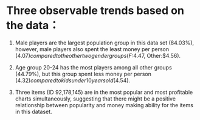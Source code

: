 # Three observable trends based on the data：
1. Male players are the largest population group in this data set (84.03%), however, male players also spent the least money per person ($4.07) compared to the other two gender groups(F:$4.47, Other:$4.56). 

2. Age group 20-24 has the most players among all other groups (44.79%), but this group spent less money per person ($4.32) compared to kids under 10 years old ($4.54). 

3. Three items (ID 92,178,145) are in the most popular and most profitable charts simultaneously, suggesting that there might be a positive relationship between popularity and money making ability for the items in this dataset.
